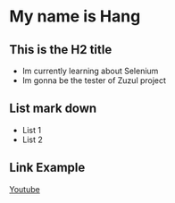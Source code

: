 # My name is Hang

## This is the H2 title
- Im currently learning about Selenium
- Im gonna be the tester of Zuzul project

## List mark down
* List 1
* List 2

## Link Example
[Youtube](https://www.youtube.com/)
